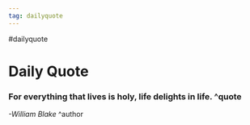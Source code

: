 ```yaml
---
tag: dailyquote
---
```


#dailyquote

# Daily Quote

### For everything that lives is holy, life delights in life. ^quote
*-William Blake* ^author
